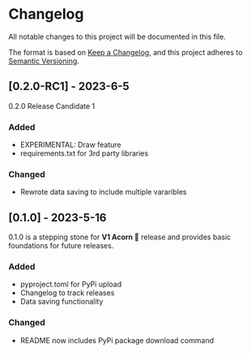 # Changelog

All notable changes to this project will be documented in this file.

The format is based on [Keep a Changelog](https://keepachangelog.com/en/1.0.0/),
and this project adheres to [Semantic Versioning](https://semver.org/spec/v2.0.0.html).

## [0.2.0-RC1] - 2023-6-5

0.2.0 Release Candidate 1

### Added

- EXPERIMENTAL: Draw feature
- requirements.txt for 3rd party libraries

### Changed

- Rewrote data saving to include multiple vararibles

## [0.1.0] - 2023-5-16

0.1.0 is a stepping stone for **V1 Acorn 🥜** release and provides basic foundations for future releases.

### Added

- pyproject.toml for PyPi upload
- Changelog to track releases
- Data saving functionality

### Changed

- README now includes PyPi package download command
